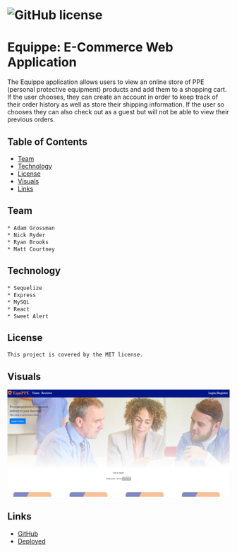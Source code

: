  #  ![GitHub license](https://img.shields.io/badge/license-MIT-blue.svg)
# Equippe: E-Commerce Web Application

The Equippe application allows users to view an online store of PPE (personal protective equipment) products and add them to a shopping cart. If the user chooses, they can create an account in order to keep track of their order history as well as store their shipping information. If the user so chooses they can also check out as a guest but will not be able to view their previous orders.


 ## Table of Contents
 * [Team](#Team)
 * [Technology](#Technology)
 * [License](#License)
 * [Visuals](#Visuals)
 * [Links](#Links)


## Team
    * Adam Grossman
    * Nick Ryder
    * Ryan Brooks
    * Matt Courtney

## Technology
    * Sequelize
    * Express 
    * MySQL
    * React
    * Sweet Alert
 
## License
    This project is covered by the MIT license.
 
## Visuals
![Equippe](client/src/assets/images/equippe.png)

  ## Links
   * [GitHub](https://github.com/sharkattack182/project-3)
   * [Deployed](#)

